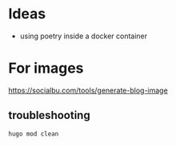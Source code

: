 
# Ideas
- using poetry inside a docker container

# For images
https://socialbu.com/tools/generate-blog-image

## troubleshooting

```shell
hugo mod clean
```